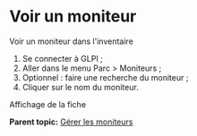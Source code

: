 Voir un moniteur
================

Voir un moniteur dans l'inventaire

1.  Se connecter à GLPI ;
2.  Aller dans le menu Parc \> Moniteurs ;
3.  Optionnel : faire une recherche du moniteur ;
4.  Cliquer sur le nom du moniteur.

Affichage de la fiche

**Parent topic:** [Gérer les
moniteurs](../glpi/inventory_monitor.html "Les moniteurs se gèrent depuis le menu Parc > Moniteurs")
